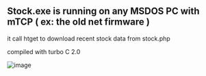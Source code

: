 Stock.exe is running on any MSDOS PC with mTCP ( ex: the old net firmware )
--

it call htget to download recent stock data from stock.php

compiled with turbo C 2.0

![image](https://github.com/zhblue/RetroFuns/assets/3926566/eeb1ec21-73ab-4e89-893c-3bae23390701)
